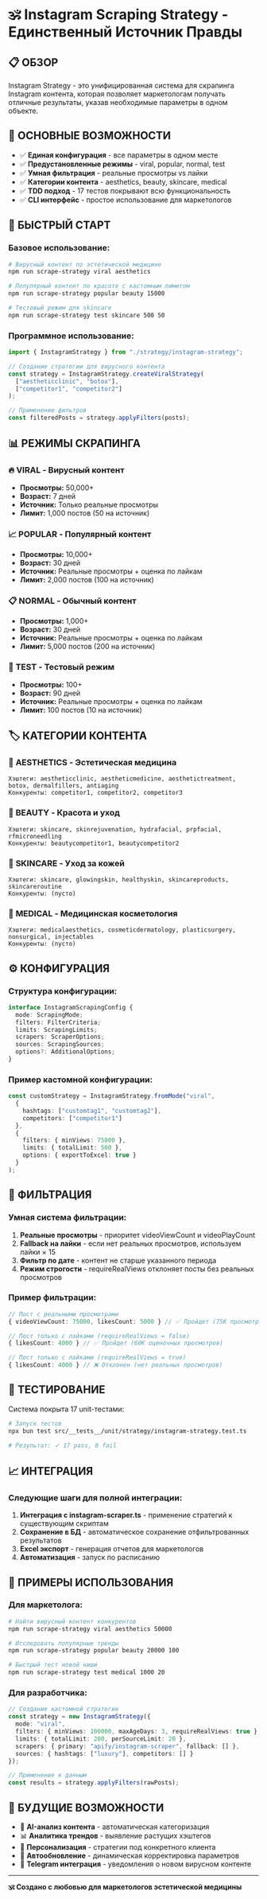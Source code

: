 # 🕉️ Instagram Scraping Strategy - Единственный Источник Правды

## 📋 **ОБЗОР**

Instagram Strategy - это унифицированная система для скрапинга Instagram контента, которая позволяет маркетологам получать отличные результаты, указав необходимые параметры в одном объекте.

## 🎯 **ОСНОВНЫЕ ВОЗМОЖНОСТИ**

- ✅ **Единая конфигурация** - все параметры в одном месте
- ✅ **Предустановленные режимы** - viral, popular, normal, test
- ✅ **Умная фильтрация** - реальные просмотры vs лайки
- ✅ **Категории контента** - aesthetics, beauty, skincare, medical
- ✅ **TDD подход** - 17 тестов покрывают всю функциональность
- ✅ **CLI интерфейс** - простое использование для маркетологов

## 🚀 **БЫСТРЫЙ СТАРТ**

### Базовое использование:
```bash
# Вирусный контент по эстетической медицине
npm run scrape-strategy viral aesthetics

# Популярный контент по красоте с кастомным лимитом
npm run scrape-strategy popular beauty 15000

# Тестовый режим для skincare
npm run scrape-strategy test skincare 500 50
```

### Программное использование:
```typescript
import { InstagramStrategy } from "./strategy/instagram-strategy";

// Создание стратегии для вирусного контента
const strategy = InstagramStrategy.createViralStrategy(
  ["aestheticclinic", "botox"], 
  ["competitor1", "competitor2"]
);

// Применение фильтров
const filteredPosts = strategy.applyFilters(posts);
```

## 📊 **РЕЖИМЫ СКРАПИНГА**

### 🔥 **VIRAL** - Вирусный контент
- **Просмотры:** 50,000+
- **Возраст:** 7 дней
- **Источник:** Только реальные просмотры
- **Лимит:** 1,000 постов (50 на источник)

### 📈 **POPULAR** - Популярный контент  
- **Просмотры:** 10,000+
- **Возраст:** 30 дней
- **Источник:** Реальные просмотры + оценка по лайкам
- **Лимит:** 2,000 постов (100 на источник)

### 📋 **NORMAL** - Обычный контент
- **Просмотры:** 1,000+
- **Возраст:** 30 дней
- **Источник:** Реальные просмотры + оценка по лайкам
- **Лимит:** 5,000 постов (200 на источник)

### 🧪 **TEST** - Тестовый режим
- **Просмотры:** 100+
- **Возраст:** 90 дней
- **Источник:** Реальные просмотры + оценка по лайкам
- **Лимит:** 100 постов (10 на источник)

## 🏷️ **КАТЕГОРИИ КОНТЕНТА**

### 💉 **AESTHETICS** - Эстетическая медицина
```
Хэштеги: aestheticclinic, aestheticmedicine, aesthetictreatment, botox, dermalfillers, antiaging
Конкуренты: competitor1, competitor2, competitor3
```

### 💄 **BEAUTY** - Красота и уход
```
Хэштеги: skincare, skinrejuvenation, hydrafacial, prpfacial, rfmicroneedling
Конкуренты: beautycompetitor1, beautycompetitor2
```

### 🧴 **SKINCARE** - Уход за кожей
```
Хэштеги: skincare, glowingskin, healthyskin, skincareproducts, skincareroutine
Конкуренты: (пусто)
```

### 🏥 **MEDICAL** - Медицинская косметология
```
Хэштеги: medicalaesthetics, cosmeticdermatology, plasticsurgery, nonsurgical, injectables
Конкуренты: (пусто)
```

## ⚙️ **КОНФИГУРАЦИЯ**

### Структура конфигурации:
```typescript
interface InstagramScrapingConfig {
  mode: ScrapingMode;
  filters: FilterCriteria;
  limits: ScrapingLimits;
  scrapers: ScraperOptions;
  sources: ScrapingSources;
  options?: AdditionalOptions;
}
```

### Пример кастомной конфигурации:
```typescript
const customStrategy = InstagramStrategy.fromMode("viral", 
  { 
    hashtags: ["customtag1", "customtag2"], 
    competitors: ["competitor1"] 
  },
  {
    filters: { minViews: 75000 },
    limits: { totalLimit: 500 },
    options: { exportToExcel: true }
  }
);
```

## 🔧 **ФИЛЬТРАЦИЯ**

### Умная система фильтрации:
1. **Реальные просмотры** - приоритет videoViewCount и videoPlayCount
2. **Fallback на лайки** - если нет реальных просмотров, используем лайки × 15
3. **Фильтр по дате** - контент не старше указанного периода
4. **Режим строгости** - requireRealViews отклоняет посты без реальных просмотров

### Пример фильтрации:
```typescript
// Пост с реальными просмотрами
{ videoViewCount: 75000, likesCount: 5000 } // ✅ Пройдет (75K просмотров)

// Пост только с лайками (requireRealViews = false)
{ likesCount: 4000 } // ✅ Пройдет (60K оценочных просмотров)

// Пост только с лайками (requireRealViews = true)  
{ likesCount: 4000 } // ❌ Отклонен (нет реальных просмотров)
```

## 🧪 **ТЕСТИРОВАНИЕ**

Система покрыта 17 unit-тестами:
```bash
# Запуск тестов
npx bun test src/__tests__/unit/strategy/instagram-strategy.test.ts

# Результат: ✓ 17 pass, 0 fail
```

## 📈 **ИНТЕГРАЦИЯ**

### Следующие шаги для полной интеграции:
1. **Интеграция с instagram-scraper.ts** - применение стратегий к существующим скриптам
2. **Сохранение в БД** - автоматическое сохранение отфильтрованных результатов
3. **Excel экспорт** - генерация отчетов для маркетологов
4. **Автоматизация** - запуск по расписанию

## 🎯 **ПРИМЕРЫ ИСПОЛЬЗОВАНИЯ**

### Для маркетолога:
```bash
# Найти вирусный контент конкурентов
npm run scrape-strategy viral aesthetics 50000

# Исследовать популярные тренды
npm run scrape-strategy popular beauty 20000 100

# Быстрый тест новой ниши
npm run scrape-strategy test medical 1000 20
```

### Для разработчика:
```typescript
// Создание кастомной стратегии
const strategy = new InstagramStrategy({
  mode: "viral",
  filters: { minViews: 100000, maxAgeDays: 3, requireRealViews: true },
  limits: { totalLimit: 200, perSourceLimit: 20 },
  scrapers: { primary: "apify/instagram-scraper", fallback: [] },
  sources: { hashtags: ["luxury"], competitors: [] }
});

// Применение к данным
const results = strategy.applyFilters(rawPosts);
```

## 🔮 **БУДУЩИЕ ВОЗМОЖНОСТИ**

- 🤖 **AI-анализ контента** - автоматическая категоризация
- 📊 **Аналитика трендов** - выявление растущих хэштегов
- 🎯 **Персонализация** - стратегии под конкретного клиента
- 🔄 **Автообновление** - динамическая корректировка параметров
- 📱 **Telegram интеграция** - уведомления о новом вирусном контенте

---

**🕉️ Создано с любовью для маркетологов эстетической медицины**
